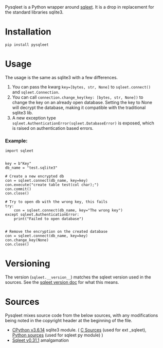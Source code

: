 Pysqleet is a Python wrapper around [sqleet](https://github.com/resilar/sqleet). It is a drop in replacement
for the standard libraries sqlite3. 

# Installation
```pip install pysqleet```

# Usage
The usage is the same as sqlite3 with a few differences.
1. You can pass the kwarg ```key=[bytes, str, None]``` to ```sqleet.connect()``` and ```sqleet.Connection```.
2. You can call ```connection.change_key(key: [bytes, str, None])``` to change the key on an already
   open database. Setting the key to None will decrypt the database, making it compatible with the traditional
   sqlite3 lib.
3. A new exception type ```sqleet.AuthenticationError(sqleet.DatabaseError)``` is exposed, 
   which is raised on authentication based errors.
   
### Example:
```python3
import sqleet


key = b"Key"
db_name = "test.sqlite3"

# Create a new encrypted db
con = sqleet.connect(db_name, key=key)
con.execute("create table test(col char);")
con.commit()
con.close()

# Try to open db with the wrong key, this fails
try:
    con = sqleet.connect(db_name, key="The wrong key")
except sqleet.AuthenticationError:
    print("Failed to open database")    


# Remove the encryption on the created database
con = sqleet.connect(db_name, key=key)
con.change_key(None)
con.close()
```

# Versioning
The version (```sqleet.__version__```) matches the sqleet version used in the sources. See the 
[sqleet version doc](https://github.com/resilar/sqleet/tree/126faf8da913d90c3811d06b553088cc0e32584c#versioning-scheme) 
for what this means.

# Sources
Pysqleet mixes source code from the below sources, with any modifications being noted in the copyright header
at the beginning of the file.
- [CPython v3.6.14](https://github.com/python/cpython/releases/tag/v3.6.14) sqlite3 module. (
[C Sources](https://github.com/python/cpython/tree/9a0099d1bf14bce417370aae6d55527417cda354/Modules/_sqlite) (used for ext _sqleet),
[Python sources](https://github.com/python/cpython/tree/9a0099d1bf14bce417370aae6d55527417cda354/Lib/sqlite3) (used for sqleet py module) )
- [Sqleet v0.31.1](https://github.com/resilar/sqleet/releases/tag/v0.31.1) amalgamation
